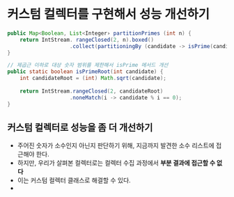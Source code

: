 # 커스텀 컬렉터를 구현해서 성능 개선하기
```java
public Map<Boolean, List<Integer› partitionPrimes (int n) {
    return IntStream. rangeClosed(2, n).boxed()
                    .collect(partitioningBy (candidate -> isPrime(candidate));
}

// 제곱근 이하로 대상 숫자 범위를 제한해서 isPrime 메서드 개선
public static boolean isPrimeRoot(int candidate) {
    int candidateRoot = (int) Math.sqrt(candidate);
    
    return IntStream.rangeClosed(2, candidateRoot)
                    .noneMatch(i -> candidate % i == 0);
}
```

## 커스텀 컬렉터로 성능을 좀 더 개선하기
- 주어진 숫자가 소수인지 아닌지 판단하기 위해, 지금까지 발견한 소수 리스트에 접근해야 한다.
- 하지만, 우리가 살펴본 컬렉터로는 컬렉터 수집 과정에서 **부분 결과에 접근할 수 없다**
- 이는 커스텀 컬렉터 클래스로 해결할 수 있다.
- 
